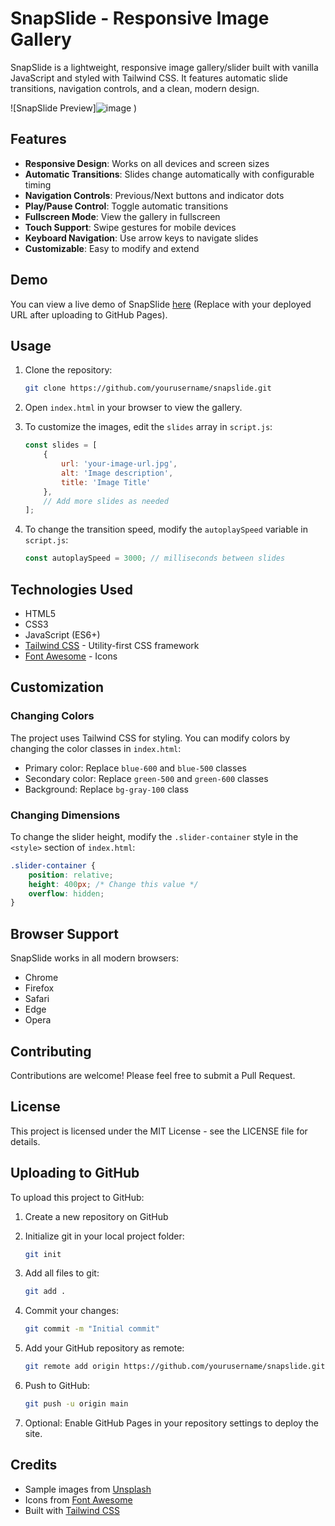 # SnapSlide - Responsive Image Gallery

SnapSlide is a lightweight, responsive image gallery/slider built with vanilla JavaScript and styled with Tailwind CSS. It features automatic slide transitions, navigation controls, and a clean, modern design.

![SnapSlide Preview]![image](https://github.com/user-attachments/assets/dae6e122-58c9-46b8-9d15-c1f8251855e6)
)

## Features

- **Responsive Design**: Works on all devices and screen sizes
- **Automatic Transitions**: Slides change automatically with configurable timing
- **Navigation Controls**: Previous/Next buttons and indicator dots
- **Play/Pause Control**: Toggle automatic transitions
- **Fullscreen Mode**: View the gallery in fullscreen
- **Touch Support**: Swipe gestures for mobile devices
- **Keyboard Navigation**: Use arrow keys to navigate slides
- **Customizable**: Easy to modify and extend

## Demo

You can view a live demo of SnapSlide [here](#) (Replace with your deployed URL after uploading to GitHub Pages).

## Usage

1. Clone the repository:
   ```bash
   git clone https://github.com/yourusername/snapslide.git
   ```

2. Open `index.html` in your browser to view the gallery.

3. To customize the images, edit the `slides` array in `script.js`:
   ```javascript
   const slides = [
       {
           url: 'your-image-url.jpg',
           alt: 'Image description',
           title: 'Image Title'
       },
       // Add more slides as needed
   ];
   ```

4. To change the transition speed, modify the `autoplaySpeed` variable in `script.js`:
   ```javascript
   const autoplaySpeed = 3000; // milliseconds between slides
   ```

## Technologies Used

- HTML5
- CSS3
- JavaScript (ES6+)
- [Tailwind CSS](https://tailwindcss.com/) - Utility-first CSS framework
- [Font Awesome](https://fontawesome.com/) - Icons

## Customization

### Changing Colors

The project uses Tailwind CSS for styling. You can modify colors by changing the color classes in `index.html`:

- Primary color: Replace `blue-600` and `blue-500` classes
- Secondary color: Replace `green-500` and `green-600` classes
- Background: Replace `bg-gray-100` class

### Changing Dimensions

To change the slider height, modify the `.slider-container` style in the `<style>` section of `index.html`:

```css
.slider-container {
    position: relative;
    height: 400px; /* Change this value */
    overflow: hidden;
}
```

## Browser Support

SnapSlide works in all modern browsers:

- Chrome
- Firefox
- Safari
- Edge
- Opera

## Contributing

Contributions are welcome! Please feel free to submit a Pull Request.

## License

This project is licensed under the MIT License - see the LICENSE file for details.

## Uploading to GitHub

To upload this project to GitHub:

1. Create a new repository on GitHub
2. Initialize git in your local project folder:
   ```bash
   git init
   ```

3. Add all files to git:
   ```bash
   git add .
   ```

4. Commit your changes:
   ```bash
   git commit -m "Initial commit"
   ```

5. Add your GitHub repository as remote:
   ```bash
   git remote add origin https://github.com/yourusername/snapslide.git
   ```

6. Push to GitHub:
   ```bash
   git push -u origin main
   ```

7. Optional: Enable GitHub Pages in your repository settings to deploy the site.

## Credits

- Sample images from [Unsplash](https://unsplash.com/)
- Icons from [Font Awesome](https://fontawesome.com/)
- Built with [Tailwind CSS](https://tailwindcss.com/) 
